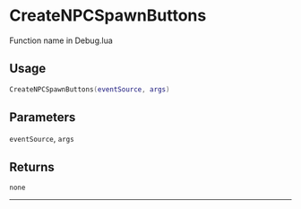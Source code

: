 # CreateNPCSpawnButtons
Function name in Debug.lua
## Usage
```lua
CreateNPCSpawnButtons(eventSource, args)
```
## Parameters
`eventSource`, `args`
## Returns
`none`

---